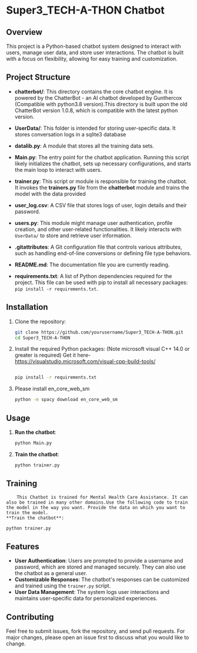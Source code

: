 # Super3_TECH-A-THON Chatbot

## Overview
This project is a Python-based chatbot system designed to interact with users, manage user data, and store user interactions. The chatbot is built with a focus on flexibility, allowing for easy training and customization.

## Project Structure

- **chatterbot/**: This directory contains the core chatbot engine. It is powered by the ChatterBot - an AI chatbot developed by Gunthercox (Compatible with python3.8 version).This directory is built upon the old ChatterBot version 1.0.8, which is compatible with
the latest python version.

- **UserData/**: This folder is intended for storing user-specific data. It stores conversation logs in a sqlite3 database
- **datalib.py**: A module that stores all the training data sets.

- **Main.py**: The entry point for the chatbot application. Running this script likely initializes the chatbot, sets up necessary configurations, and starts the main loop to interact with users.

- **trainer.py**: This script or module is responsible for training the chatbot. It invokes the **trainers.py** file from the **chatterbot** module and trains the model with the data provided

- **user_log.csv**: A CSV file that stores logs of user, login details and their password.

- **users.py**: This module might manage user authentication, profile creation, and other user-related functionalities. It likely interacts with `UserData/` to store and retrieve user information.

- **.gitattributes**: A Git configuration file that controls various attributes, such as handling end-of-line conversions or defining file type behaviors.

- **README.md**: The documentation file you are currently reading.

- **requirements.txt**: A list of Python dependencies required for the project. This file can be used with pip to install all necessary packages: `pip install -r requirements.txt`.

## Installation

1. Clone the repository:
   ```bash
   git clone https://github.com/yourusername/Super3_TECH-A-THON.git
   cd Super3_TECH-A-THON
   ```

2. Install the required Python packages: (Note microsoft visual C++ 14.0 or greater is required)
   Get it here- https://visualstudio.microsoft.com/visual-cpp-build-tools/
   ```bash
   
   pip install -r requirements.txt
   ```
3. Please install en_core_web_sm
   ```bash
   python -m spacy download en_core_web_sm
   ```
## Usage

1. **Run the chatbot**:
   ```bash
   python Main.py
   ```

2. **Train the chatbot**:
   ```bash
   python trainer.py
   ```
## Training
        This Chatbot is trained for Mental Health Care Assistance. It can also be trained in many other domains.Use the following code to train the model in the way you want. Provide the data on which you want to train the model.
    **Train the chatbot**:
   ```bash
   python trainer.py
   ```
## Features

- **User Authentication**: Users are prompted to provide a username and password, which are stored and managed securely. They can also use the chatbot as a general user.
- **Customizable Responses**: The chatbot's responses can be customized and trained using the `trainer.py` script.
- **User Data Management**: The system logs user interactions and maintains user-specific data for personalized experiences.

## Contributing

Feel free to submit issues, fork the repository, and send pull requests. For major changes, please open an issue first to discuss what you would like to change.
